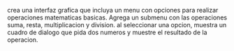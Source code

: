 crea una interfaz grafica que incluya un menu con opciones para realizar operaciones matematicas basicas. Agrega un submenu con las operaciones suma, resta, multiplicacion y division. al seleccionar una opcion, muestra un cuadro de dialogo que pida dos numeros y muestre el resultado de la operacion.
